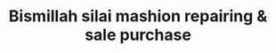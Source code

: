 ---
title: "Bismillah silai mashion repairing & sale purchase"
url: /karachi/bismillah-silai-mashion-repairing-and-sale-purchase/
shop: shop
---